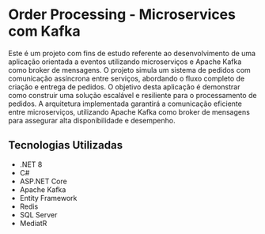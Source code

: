 # Order Processing - Microservices com Kafka

Este é um projeto com fins de estudo referente ao desenvolvimento de uma aplicação orientada a eventos utilizando microserviços e Apache Kafka como broker de mensagens. O projeto simula um sistema de pedidos com comunicação assíncrona entre serviços, abordando o fluxo completo de criação e entrega de pedidos.
O objetivo desta aplicação é demonstrar como construir uma solução escalável e resiliente para o processamento de pedidos. A arquitetura implementada garantirá a comunicação eficiente entre microserviços, utilizando Apache Kafka como broker de mensagens para assegurar alta disponibilidade e desempenho.

## Tecnologias Utilizadas
- .NET 8
- C#
- ASP.NET Core
- Apache Kafka
- Entity Framework
- Redis
- SQL Server
- MediatR
